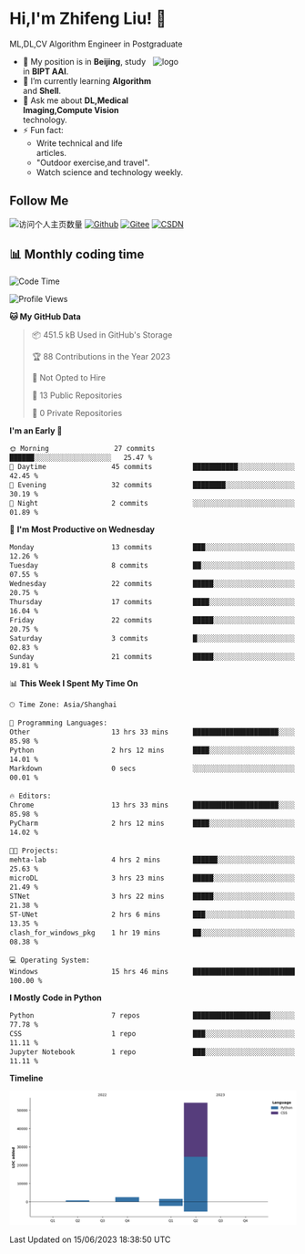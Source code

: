 <!--
**stonedada/stonedada** is a ✨ _special_ ✨ repository because its `README.md` (this file) appears on your GitHub profile.

Here are some ideas to get you started:

- 🔭 I’m currently working on ...
- 🌱 I’m currently learning ...
- 👯 I’m looking to collaborate on ...
- 🤔 I’m looking for help with ...
- 💬 Ask me about ...
- 📫 How to reach me: ...
- 😄 Pronouns: ...
- ⚡ Fun fact: ...
-->
# Hi,I'm Zhifeng Liu! 👋
ML,DL,CV Algorithm Engineer in Postgraduate

<img src="https://github-readme-stats-git-masterrstaa-rickstaa.vercel.app/api?username=stonedada&show_icons=true&count_private=true&theme=vue" alt="logo" height="160" align="right" width="50%" />

- 🔭 My position is in **Beijing**, study in **BIPT AAI**.
- 🌱 I’m currently learning **Algorithm** and **Shell**.
- 💬 Ask me about **DL,Medical Imaging,Compute Vision** technology.
- ⚡ Fun fact: 
  - Write technical and life articles.
  - "Outdoor exercise,and travel".
  - Watch science and technology weekly.

## Follow Me
![访问个人主页数量](https://komarev.com/ghpvc/?username=stonedada&color=green)
[![Github](https://img.shields.io/github/followers/stonedada?label=Github&style=social)](https://github.com/stonedada)
[![Gitee](https://img.shields.io/badge/-Gitee-EA4335?style=flat-square&logo=Gitee&logoColor=white)](https://gitee.com/liu-shitou)
[![CSDN](https://img.shields.io/badge/-CSDN-c14438?style=flat-square&logo=C&logoColor=white)](https://blog.csdn.net/weixin_43913261?type=blog)
<!--
## GitHub Infos

<img src="https://github-profile-trophy.vercel.app/?username=stonedada&theme=flat&column=7" alt="logo" height="160" align="center" style="margin: auto;" />
[![GitHub Streak](https://github-readme-streak-stats.herokuapp.com/?user=stonedada&theme=vue)](https://github.com/stonedada)

<a href="https://github.com/stonedada">
  <img src="https://github-readme-stats-git-masterrstaa-rickstaa.vercel.app/api/top-langs/?username=stonedada&layout=compact&theme=vue" />
</a>

[![Anser's wakatime stats](https://github-readme-stats.vercel.app/api/wakatime?username=stonedada&layout=compact&custom_title=Wakatime%20Stats%20(this%20week))](https://wakatime.com/@stonedada)
-->

## :bar_chart: Monthly coding time

<!--START_SECTION:waka-->
![Code Time](http://img.shields.io/badge/Code%20Time-226%20hrs%209%20mins-blue)

![Profile Views](http://img.shields.io/badge/Profile%20Views-0-blue)

**🐱 My GitHub Data** 

> 📦 451.5 kB Used in GitHub's Storage 
 > 
> 🏆 88 Contributions in the Year 2023
 > 
> 🚫 Not Opted to Hire
 > 
> 📜 13 Public Repositories 
 > 
> 🔑 0 Private Repositories 
 > 
**I'm an Early 🐤** 

```text
🌞 Morning                27 commits          ██████░░░░░░░░░░░░░░░░░░░   25.47 % 
🌆 Daytime                45 commits          ███████████░░░░░░░░░░░░░░   42.45 % 
🌃 Evening                32 commits          ████████░░░░░░░░░░░░░░░░░   30.19 % 
🌙 Night                  2 commits           ░░░░░░░░░░░░░░░░░░░░░░░░░   01.89 % 
```
📅 **I'm Most Productive on Wednesday** 

```text
Monday                   13 commits          ███░░░░░░░░░░░░░░░░░░░░░░   12.26 % 
Tuesday                  8 commits           ██░░░░░░░░░░░░░░░░░░░░░░░   07.55 % 
Wednesday                22 commits          █████░░░░░░░░░░░░░░░░░░░░   20.75 % 
Thursday                 17 commits          ████░░░░░░░░░░░░░░░░░░░░░   16.04 % 
Friday                   22 commits          █████░░░░░░░░░░░░░░░░░░░░   20.75 % 
Saturday                 3 commits           █░░░░░░░░░░░░░░░░░░░░░░░░   02.83 % 
Sunday                   21 commits          █████░░░░░░░░░░░░░░░░░░░░   19.81 % 
```


📊 **This Week I Spent My Time On** 

```text
🕑︎ Time Zone: Asia/Shanghai

💬 Programming Languages: 
Other                    13 hrs 33 mins      █████████████████████░░░░   85.98 % 
Python                   2 hrs 12 mins       ████░░░░░░░░░░░░░░░░░░░░░   14.01 % 
Markdown                 0 secs              ░░░░░░░░░░░░░░░░░░░░░░░░░   00.01 % 

🔥 Editors: 
Chrome                   13 hrs 33 mins      █████████████████████░░░░   85.98 % 
PyCharm                  2 hrs 12 mins       ████░░░░░░░░░░░░░░░░░░░░░   14.02 % 

🐱‍💻 Projects: 
mehta-lab                4 hrs 2 mins        ██████░░░░░░░░░░░░░░░░░░░   25.63 % 
microDL                  3 hrs 23 mins       █████░░░░░░░░░░░░░░░░░░░░   21.49 % 
STNet                    3 hrs 22 mins       █████░░░░░░░░░░░░░░░░░░░░   21.38 % 
ST-UNet                  2 hrs 6 mins        ███░░░░░░░░░░░░░░░░░░░░░░   13.35 % 
clash_for_windows_pkg    1 hr 19 mins        ██░░░░░░░░░░░░░░░░░░░░░░░   08.38 % 

💻 Operating System: 
Windows                  15 hrs 46 mins      █████████████████████████   100.00 % 
```

**I Mostly Code in Python** 

```text
Python                   7 repos             ███████████████████░░░░░░   77.78 % 
CSS                      1 repo              ███░░░░░░░░░░░░░░░░░░░░░░   11.11 % 
Jupyter Notebook         1 repo              ███░░░░░░░░░░░░░░░░░░░░░░   11.11 % 
```



**Timeline**

![Lines of Code chart](https://raw.githubusercontent.com/stonedada/stonedada/main/assets/bar_graph.png)


 Last Updated on 15/06/2023 18:38:50 UTC
<!--END_SECTION:waka-->